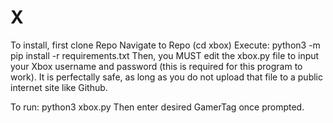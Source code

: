 # X

To install, first clone Repo
Navigate to Repo (cd xbox)
Execute:
  python3 -m pip install -r requirements.txt
Then, you MUST edit the xbox.py file to input your Xbox username and password (this is required for this program to work). It is perfectally safe, as long as you do not upload that file to a public internet site like Github. 

To run: python3 xbox.py
Then enter desired GamerTag once prompted. 
